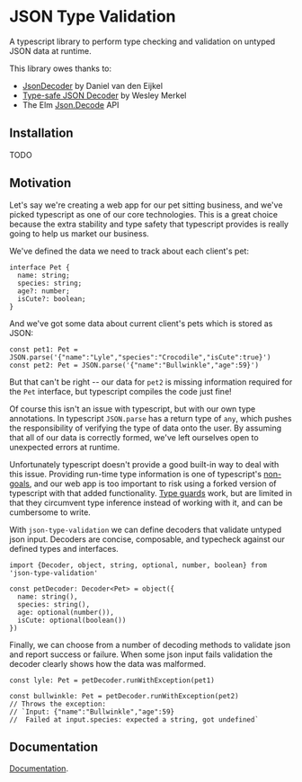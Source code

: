 # JSON Type Validation

A typescript library to perform type checking and validation on untyped JSON
data at runtime.

This library owes thanks to:
- [JsonDecoder](https://github.com/aische/JsonDecoder) by Daniel van den Eijkel
- [Type-safe JSON Decoder](https://github.com/ooesili/type-safe-json-decoder) by Wesley Merkel
- The Elm [Json.Decode](http://package.elm-lang.org/packages/elm-lang/core/latest/Json-Decode) API

## Installation

TODO

## Motivation

Let's say we're creating a web app for our pet sitting business, and we've
picked typescript as one of our core technologies. This is a great choice
because the extra stability and type safety that typescript provides is really
going to help us market our business.

We've defined the data we need to track about each client's pet:
```
interface Pet {
  name: string;
  species: string;
  age?: number;
  isCute?: boolean;
}
```

And we've got some data about current client's pets which is stored as JSON:
```
const pet1: Pet = JSON.parse('{"name":"Lyle","species":"Crocodile","isCute":true}')
const pet2: Pet = JSON.parse('{"name":"Bullwinkle","age":59}')
```

But that can't be right -- our data for `pet2` is missing information required
for the `Pet` interface, but typescript compiles the code just fine!

Of course this isn't an issue with typescript, but with our own type
annotations. In typescript `JSON.parse` has a return type of `any`, which pushes
the responsibility of verifying the type of data onto the user. By assuming that
all of our data is correctly formed, we've left ourselves open to unexpected
errors at runtime.

Unfortunately typescript doesn't provide a good built-in way to deal with this
issue. Providing run-time type information is one of typescript's
[non-goals](https://github.com/Microsoft/TypeScript/wiki/TypeScript-Design-Goals#non-goals),
and our web app is too important to risk using a forked version of typescript
with that added functionality.
[Type guards](https://basarat.gitbooks.io/typescript/docs/types/typeGuard.html)
work, but are limited in that they circumvent type inference instead of working
with it, and can be cumbersome to write.

With `json-type-validation` we can define decoders that validate untyped json
input. Decoders are concise, composable, and typecheck against our defined types
and interfaces.
```
import {Decoder, object, string, optional, number, boolean} from 'json-type-validation'

const petDecoder: Decoder<Pet> = object({
  name: string(),
  species: string(),
  age: optional(number()),
  isCute: optional(boolean())
})
```

Finally, we can choose from a number of decoding methods to validate json and
report success or failure. When some json input fails validation the decoder
clearly shows how the data was malformed.
```
const lyle: Pet = petDecoder.runWithException(pet1)

const bullwinkle: Pet = petDecoder.runWithException(pet2)
// Throws the exception:
// `Input: {"name":"Bullwinkle","age":59}
//  Failed at input.species: expected a string, got undefined`
```

## Documentation

[Documentation](https://github.com/mojotech/json-type-validation/tree/master/docs).
